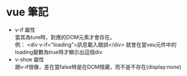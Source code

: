 # vue 筆記

- v-if 屬性<br>
當其為ture時，對應的DOM元素才會存在。<br>
例： &lt;div v-if="loading">訊息載入錯誤&lt;/div&gt; 就會在當veu元件中的loading變數為true時才顯示出這個div <br>
- v-shoe 屬性<br>
跟v-if很像，差在當false時是在DOM隱藏，而不是不存在(display:none)